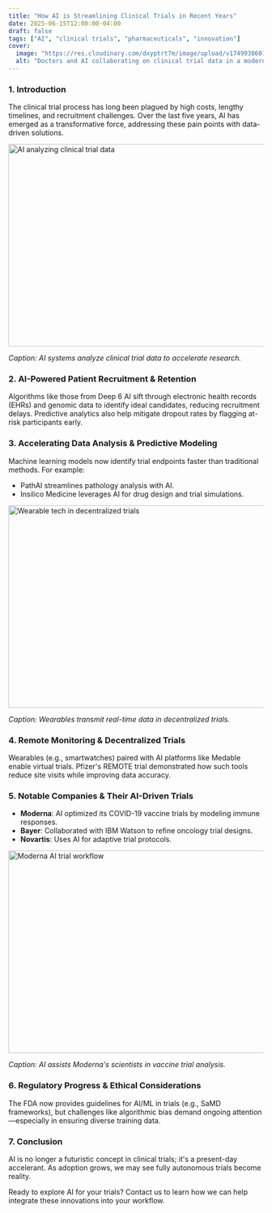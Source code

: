 ```yaml
---
title: "How AI is Streamlining Clinical Trials in Recent Years"
date: 2025-06-15T12:00:00-04:00
draft: false
tags: ["AI", "clinical trials", "pharmaceuticals", "innovation"]
cover:
  image: "https://res.cloudinary.com/dxyptrt7m/image/upload/v1749938601/xur4vumtawpp3hzovfvi.jpg"
  alt: "Doctors and AI collaborating on clinical trial data in a modern lab"
---
```


### 1. Introduction

The clinical trial process has long been plagued by high costs, lengthy timelines, and recruitment challenges. Over the last five years, AI has emerged as a transformative force, addressing these pain points with data-driven solutions.

<img src="https://res.cloudinary.com/dxyptrt7m/image/upload/v1749937297/cbkjnvloh8jqakd6nqkf.jpg" alt="AI analyzing clinical trial data" width="600" height="400">

*Caption: AI systems analyze clinical trial data to accelerate research.*

### 2. AI-Powered Patient Recruitment & Retention

Algorithms like those from Deep 6 AI sift through electronic health records (EHRs) and genomic data to identify ideal candidates, reducing recruitment delays. Predictive analytics also help mitigate dropout rates by flagging at-risk participants early.

### 3. Accelerating Data Analysis & Predictive Modeling

Machine learning models now identify trial endpoints faster than traditional methods. For example:

- PathAI streamlines pathology analysis with AI.
- Insilico Medicine leverages AI for drug design and trial simulations.

<img src="https://res.cloudinary.com/dxyptrt7m/image/upload/v1749937444/iq9u2upg1raxbpzlleap.jpg" alt="Wearable tech in decentralized trials" width="600" height="400">

*Caption: Wearables transmit real-time data in decentralized trials.*

### 4. Remote Monitoring & Decentralized Trials

Wearables (e.g., smartwatches) paired with AI platforms like Medable enable virtual trials. Pfizer's REMOTE trial demonstrated how such tools reduce site visits while improving data accuracy.

### 5. Notable Companies & Their AI-Driven Trials

- **Moderna**: AI optimized its COVID-19 vaccine trials by modeling immune responses.
- **Bayer**: Collaborated with IBM Watson to refine oncology trial designs.
- **Novartis**: Uses AI for adaptive trial protocols.

<img src="https://res.cloudinary.com/dxyptrt7m/image/upload/v1749937785/fwzh3n5kgqepxgkeoiqk.jpg" alt="Moderna AI trial workflow" width="600" height="400">

*Caption: AI assists Moderna's scientists in vaccine trial analysis.*

### 6. Regulatory Progress & Ethical Considerations

The FDA now provides guidelines for AI/ML in trials (e.g., SaMD frameworks), but challenges like algorithmic bias demand ongoing attention—especially in ensuring diverse training data.

### 7. Conclusion

AI is no longer a futuristic concept in clinical trials; it's a present-day accelerant. As adoption grows, we may see fully autonomous trials become reality.

Ready to explore AI for your trials? Contact us to learn how we can help integrate these innovations into your workflow.